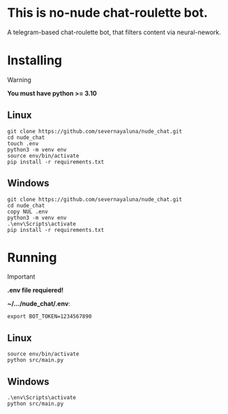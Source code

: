 # This is no-nude chat-roulette bot.

A telegram-based chat-roulette bot, that filters content via neural-nework.

# Installing

> [!WARNING]
> **You must have python >= 3.10**

## Linux

```shell
git clone https://github.com/severnayaluna/nude_chat.git
cd nude_chat
touch .env
python3 -m venv env
source env/bin/activate
pip install -r requirements.txt
```

## Windows

```shell
git clone https://github.com/severnayaluna/nude_chat.git
cd nude_chat
copy NUL .env
python3 -m venv env
.\env\Scripts\activate
pip install -r requirements.txt
```

# Running

> [!IMPORTANT]
> **.env file requiered!**
> 
> **~/.../nude_chat/.env**:
> ```
> export BOT_TOKEN=1234567890
> ```

## Linux

```shell
source env/bin/activate
python src/main.py
```

## Windows

```shell
.\env\Scripts\activate
python src/main.py
```